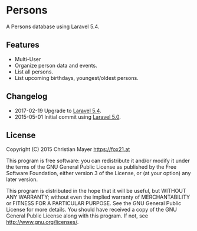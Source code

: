 # Persons

A Persons database using Laravel 5.4.

## Features

- Multi-User
- Organize person data and events.
- List all persons.
- List upcoming birthdays, youngest/oldest persons.

## Changelog

- 2017-02-19 Upgrade to [Laravel 5.4](https://laravel.com/docs/5.4).
- 2015-05-01 Initial commit using [Laravel 5.0](https://laravel.com/docs/5.0).

## License

Copyright (C) 2015 Christian Mayer <https://fox21.at>

This program is free software: you can redistribute it and/or modify it under the terms of the GNU General Public License as published by the Free Software Foundation, either version 3 of the License, or (at your option) any later version.

This program is distributed in the hope that it will be useful, but WITHOUT ANY WARRANTY; without even the implied warranty of MERCHANTABILITY or FITNESS FOR A PARTICULAR PURPOSE. See the GNU General Public License for more details. You should have received a copy of the GNU General Public License along with this program. If not, see <http://www.gnu.org/licenses/>.
